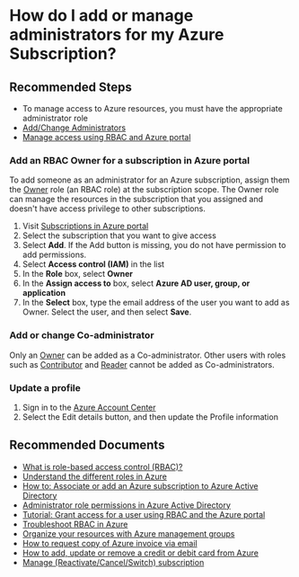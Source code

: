 <properties
	pageTitle="How do I add or manage administrators for my Azure Subscription?"
	description="How do I add or manage administrators for my Azure Subscription?"
	service="azure-subscription-management"
	resource="subscription-management"
	authors="prdasneo"
	ms.author="prdasneo"
	displayOrder="1"
	selfHelpType="generic"
	supportTopicIds="32454929"
	resourceTags=""
	productPesIds="15660"
	cloudEnvironments="public"
	articleId="accessandresourcemanagementhowtoaddandmanageadmins"
/>
 
# How do I add or manage administrators for my Azure Subscription?

## **Recommended Steps**

* To manage access to Azure resources, you must have the appropriate administrator role
* [Add/Change Administrators](https://docs.microsoft.com/azure/billing/billing-add-change-azure-subscription-administrator)<br>
* [Manage access using RBAC and Azure portal](https://docs.microsoft.com/azure/role-based-access-control/role-assignments-portal)<br>

### Add an RBAC Owner for a subscription in Azure portal

To add someone as an administrator for an Azure subscription, assign them the [Owner](https://docs.microsoft.com/azure/role-based-access-control/built-in-roles#owner) role (an RBAC role) at the subscription scope. The Owner role can manage the resources in the subscription that you assigned and doesn't have access privilege to other subscriptions.<br>

  1. Visit [Subscriptions in Azure portal](https://portal.azure.com/#blade/Microsoft_Azure_Billing/SubscriptionsBlade)
  2. Select the subscription that you want to give access
  3. Select **Add**. If the Add button is missing, you do not have permission to add permissions.
  4. Select **Access control (IAM)** in the list
  5. In the **Role** box, select **Owner**
  6. In the **Assign access to** box, select **Azure AD user, group, or application**
  7. In the **Select** box, type the email address of the user you want to add as Owner. Select the user, and then select **Save**.<br>

### Add or change Co-administrator

Only an [Owner](https://docs.microsoft.com/azure/role-based-access-control/built-in-roles#owner) can be added as a Co-administrator. Other users with roles such as [Contributor](https://docs.microsoft.com/azure/role-based-access-control/built-in-roles#contributor) and [Reader](https://docs.microsoft.com/azure/role-based-access-control/built-in-roles#reader) cannot be added as Co-administrators.<br>

### Update a profile

  1. Sign in to the [Azure Account Center](https://account.azure.com/Profile)
  2. Select the Edit details button, and then update the Profile information<br>

## **Recommended Documents**

* [What is role-based access control (RBAC)?](https://docs.microsoft.com/azure/role-based-access-control/overview)
* [Understand the different roles in Azure](https://docs.microsoft.com/azure/role-based-access-control/rbac-and-directory-admin-roles)
* [How to: Associate or add an Azure subscription to Azure Active Directory](https://docs.microsoft.com/azure/active-directory/fundamentals/active-directory-how-subscriptions-associated-directory)
* [Administrator role permissions in Azure Active Directory](https://docs.microsoft.com/azure/active-directory/users-groups-roles/directory-assign-admin-roles)
* [Tutorial: Grant access for a user using RBAC and the Azure portal](https://docs.microsoft.com/azure/role-based-access-control/quickstart-assign-role-user-portal)
* [Troubleshoot RBAC in Azure](https://docs.microsoft.com/azure/role-based-access-control/troubleshooting)
* [Organize your resources with Azure management groups](https://docs.microsoft.com/azure/azure-resource-manager/management-groups-overview)
* [How to request copy of Azure invoice via email](https://azure.microsoft.com/blog/azure-email-invoices/)
* [How to add, update or remove a credit or debit card from Azure](https://docs.microsoft.com/azure/billing/billing-how-to-change-credit-card)
* [Manage (Reactivate/Cancel/Switch) subscription](https://docs.microsoft.com/azure/billing/billing-subscription-become-disable)
